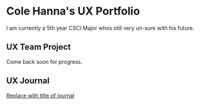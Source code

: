 # Cole Hanna's UX Portfolio

I am currently a 5th year CSCI Major whos still very un-sure with his future.

## UX Team Project

Come back soon for progress.

## UX Journal

[Replace with title of journal](j01/)
